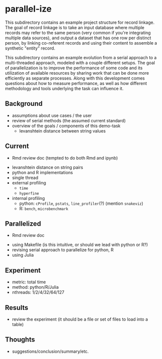 # parallel-ize
This subdirectory contains an example project structure for record linkage. The
goal of record linkage is to take an input database where multiple records may
refer to the same person (very common if you're integrating multiple data
sources), and output a dataset that has one row per distinct person, by linking
co-referent records and using their content to assemble a synthetic "entity"
record.

This subdirectory contains an example evolution from a serial approach to a multi-threaded approach, modeled with a couple different setups. The goal of parallelization is to improve the performance of some code and its utilization of available resources by sharing work that can be done more efficiently as separate processes. Along with this development comes questions about how to measure performance, as well as how different methodology and tools underlying the task can influence it.

## Background
- assumptions about use cases / the user
- review of serial methods (the assumed current standard)
- overview of the goals / components of this demo-task
    * levanshtein distance between string values

## Current
* Rmd review doc (tempted to do both Rmd and ipynb)

- levanshtein distance on string pairs
- python and R implementations
- single thread
- external profiling
    - `time`
    - `hyperfine`
- internal profiling
    - python: `cProfile`, `pstats`, `line_profiler`(?) (mention `snakeviz`)
    - R: `bench`, `microbenchmark`

## Parallelized
* Rmd review doc

- using Makefile (is this intuitive, or should we lead with python or R?)
- revising serial approach to parallelize for python, R
- using Julia

## Experiment
- metric: total time
- method: python/R/Julia
- nthreads: 1/2/4/32/64/127

## Results
- review the experiment (it should be a file or set of files to load into a table)

## Thoughts
- suggestions/conclusion/summary/etc.
